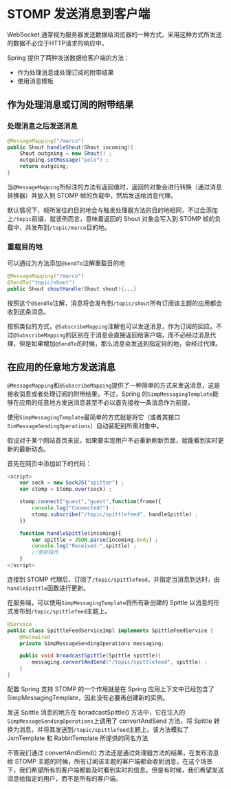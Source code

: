 # STOMP 发送消息到客户端

WebSocket 通常视为服务器发送数据给浏览器的一种方式，采用这种方式所发送的数据不必位于HTTP请求的响应中。

Spring 提供了两种发送数据给客户端的方法：
- 作为处理消息或处理订阅的附带结果
- 使用消息模板

## 作为处理消息或订阅的附带结果

### 处理消息之后发送消息

```java
@MessageMapping("/marco")
public Shout handleShout(Shout incoming){
	Shout outgoing = new Shout() ;
	outgoing.setMessage("polo") ;
	return outgoing;
}
```

当`@MessageMapping`所标注的方法有返回值时，返回的对象会进行转换（通过消息转换器）并放入到 STOMP 帧的负载中，然后发送给消息代理。

默认情况下，帧所发往的目的地会与触发处理器方法的目的地相同，不过会添加上`/topic`前缀，就该例而言，意味着返回的 Shout 对象会写入到 STOMP 帧的负载中，并发布到`/topic/marco`目的地。

### 重载目的地

可以通过为方法添加`@SendTo`注解重载目的地
```java
@MessageMapping("/marco")
@SendTo("topic/shout") 
public Shout shoutHandle(Shout shout){...}
```

按照这个`@SendTo`注解，消息将会发布到`/topic/shout`所有订阅该主题的应用都会收到这条消息。

按照类似的方式，`@SubscribeMapping`注解也可以发送消息，作为订阅的回应。不过`@SubscribeMapping`的区别在于消息会直接返回给客户端，而不必经过消息代理，但是如果增加`@SendTo`的时候，那么消息会发送到指定目的地，会经过代理。

## 在应用的任意地方发送消息

`@MessageMapping`和`@SubscribeMapping`提供了一种简单的方式来发送消息，这是接收消息或者处理订阅的附带结果，不过，Spring 的`SimpMessagingTemplate`能够在应用的任意地方发送消息甚至不必以首先接收一条消息作为前提。

使用`SimpMessagingTemplate`最简单的方式就是将它（或者其接口`SimMessageSendingOperations`）自动装配到所需对象中。

假设对于某个网站首页来说，如果要实现用户不必重新刷新页面，就能看到实时更新的最新动态。

首先在网页中添加如下的代码：
```js
<script>
	var sock = new SockJS("spitter") ;
	var stomp = Stomp.over(sock) ;

	stomp.connect("guest","guest",function(frame){
		console.log("Connected!") ;
		stomp.subscribe("/topic/spittlefeed", handleSpittle) ;
	})

	function handleSpittle(incoming){
		var spittle = JSON.parse(incoming.body) ;
		console.log("Received:",spittle) ;
		//更新操作
	}
</script>
```

连接到 STOMP 代理后，订阅了`/topic/spittlefeed`，并指定当消息到达时，由`handleSpittle`函数进行更新。

在服务端，可以使用`SimpMessagingTemplate`将所有新创建的 Spittle 以消息的形式发布到`/topic/spittlefeed`主题上。
```java
@Service
public class SpittleFeedServiceImpl implements SpittleFeedService {
	@Autowired
	private SimpMessageSendingOperations messaging;

	public void broadcastSpittle(Spittle spittle){
		messaging.convertAndSend("/topic/spittlefeed", spittle) ;
	}
}
```
配置 Spring 支持 STOMP 的一个作用就是在 Spring 应用上下文中已经包含了 SimpMessagingTemplate，因此没有必要再创建新的实例。

发送 Spittle 消息的地方在 boradcastSpittle() 方法中，它在注入的 `SimpMessageSendingOperations`上调用了 convertAndSend 方法，将 Spittle 转换为消息，并将其发送到`/topic/spittlefeed`主题上。该方法模拟了 JsmTemplate 和 RabbitTemplate 所提供的同名方法

不管我们通过 convertAndSend() 方法还是通过处理器方法的结果，在发布消息给 STOMP 主题的时候，所有订阅该主题的客户端都会收到消息，在这个场景下，我们希望所有的客户端都能及时看到实时的信息。但是有时候，我们希望发送消息给指定的用户，而不是所有的客户端。